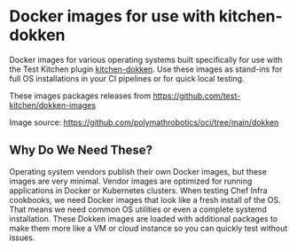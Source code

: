 # Docker images for use with kitchen-dokken

Docker images for various operating systems built specifically for use with the Test Kitchen plugin [kitchen-dokken](https://kitchen.ci/docs/drivers/dokken/). Use these images as stand-ins for full OS installations in your CI pipelines or for quick local testing.

These images packages releases from https://github.com/test-kitchen/dokken-images

Image source: https://github.com/polymathrobotics/oci/tree/main/dokken

## Why Do We Need These?

Operating system vendors publish their own Docker images, but these images are very minimal. Vendor images are optimized for running applications in Docker or Kubernetes clusters. When testing Chef Infra cookbooks, we need Docker images that look like a fresh install of the OS. That means we need common OS utilities or even a complete systemd installation. These Dokken images are loaded with additional packages to make them more like a VM or cloud instance so you can quickly test without issues.

